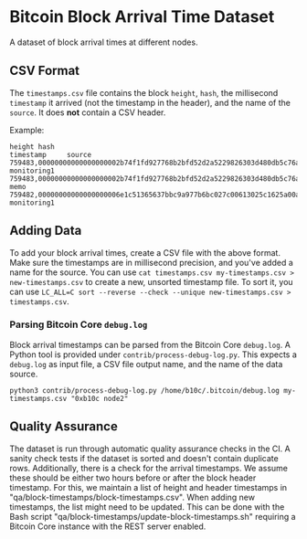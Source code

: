 # Bitcoin Block Arrival Time Dataset

A dataset of block arrival times at different nodes.

## CSV Format

The `timestamps.csv` file contains the block `height`, `hash`, the millisecond
`timestamp` it arrived (not the timestamp in the header), and the name of the
`source`. It does **not** contain a CSV header.

Example:
```
height hash                                                             timestamp     source
759483,00000000000000000002b74f1fd927768b2bfd52d2a5229826303d480db5c76a,1666250167839,0xB10C monitoring1
759483,00000000000000000002b74f1fd927768b2bfd52d2a5229826303d480db5c76a,1666250167000,0xb10c memo
759482,00000000000000000006e1c51365637bbc9a977b6bc027c00613025c1625a00a,1666249466074,0xB10C monitoring1
```

## Adding Data

To add your block arrival times, create a CSV file with the above format.
Make sure the timestamps are in millisecond precision, and you've added a name
for the source. You can use `cat timestamps.csv my-timestamps.csv > new-timestamps.csv`
to create a new, unsorted timestamp file. To sort it, you can use
`LC_ALL=C sort --reverse --check --unique new-timestamps.csv > timestamps.csv`.


### Parsing Bitcoin Core `debug.log`

Block arrival timestamps can be parsed from the Bitcoin Core `debug.log`.
A Python tool is provided under `contrib/process-debug-log.py`. This expects
a `debug.log` as input file, a CSV file output name, and the name of the data
source.

```
python3 contrib/process-debug-log.py /home/b10c/.bitcoin/debug.log my-timestamps.csv "0xb10c node2"
```

## Quality Assurance

The dataset is run through automatic quality assurance checks in the CI. A
sanity check tests if the dataset is sorted and doesn't contain duplicate
rows. Additionally, there is a check for the arrival timestamps. We assume
these should be either two hours before or after the block header timestamp.
For this, we maintain a list of height and header timestamps in
"qa/block-timestamps/block-timestamps.csv". When adding new timestamps, the
list might need to be updated. This can be done with the Bash script
"qa/block-timestamps/update-block-timestamps.sh" requiring a Bitcoin Core
instance with the REST server enabled.
